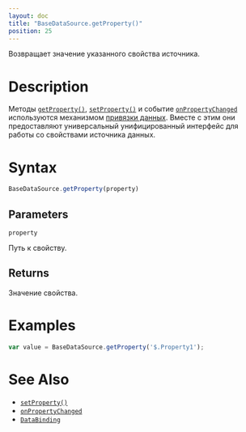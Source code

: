 ```yaml
---
layout: doc
title: "BaseDataSource.getProperty()"
position: 25
---
```


Возвращает значение указанного свойства источника.

# Description

Методы [`getProperty()`](../BaseDataSource.getProperty/), [`setProperty()`](../BaseDataSource.setProperty/)
и событие [`onPropertyChanged`](../BaseDataSource.onPropertyChanged/) используются механизмом
[привязки данных](../../../DataBinding/). Вместе с этим они предоставляют универсальный
унифицированный интерфейс для работы со свойствами источника данных.

# Syntax

```js
BaseDataSource.getProperty(property)
```

## Parameters

`property`

Путь к свойству.

## Returns

Значение свойства.

# Examples

```js
var value = BaseDataSource.getProperty('$.Property1');
```

# See Also

* [`setProperty()`](../BaseDataSource.setProperty/)
* [`onPropertyChanged`](../BaseDataSource.onPropertyChanged/)
* [`DataBinding`](../../../DataBinding/)
